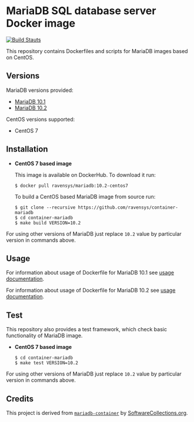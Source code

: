 MariaDB SQL database server Docker image
========================================

[![Build Stauts](https://api.travis-ci.org/ravensys/container-mariadb.svg?branch=master)](https://travis-ci.org/ravensys/container-mariadb/)

This repository contains Dockerfiles and scripts for MariaDB images based on CentOS.


Versions
--------

MariaDB versions provided:

* [MariaDB 10.1](10.1)
* [MariaDB 10.2](10.2)

CentOS versions supported:

* CentOS 7


Installation
------------

* **CentOS 7 based image**

    This image is available on DockerHub. To download it run:
    
    ```
    $ docker pull ravensys/mariadb:10.2-centos7
    ```

    To build a CentOS based MariaDB image from source run:
    
    ```
    $ git clone --recursive https://github.com/ravensys/container-mariadb
    $ cd container-mariadb
    $ make build VERSION=10.2
    ```

For using other versions of MariaDB just replace `10.2` value by particular version in commands above.


Usage
-----

For information about usage of Dockerfile for MariaDB 10.1 see [usage documentation](10.1).

For information about usage of Dockerfile for MariaDB 10.2 see [usage documentation](10.2).


Test
----

This repository also provides a test framework, which check basic functionality of MariaDB image.

* **CentOS 7 based image**

    ```
    $ cd container-mariadb
    $ make test VERSION=10.2
    ```
    
For using other versions of MariaDB just replace `10.2` value by particular version in commands above.


Credits
-------

This project is derived from [`mariadb-container`](https://github.com/sclorg/mariadb-container) by 
[SoftwareCollections.org](https://www.softwarecollections.org).
